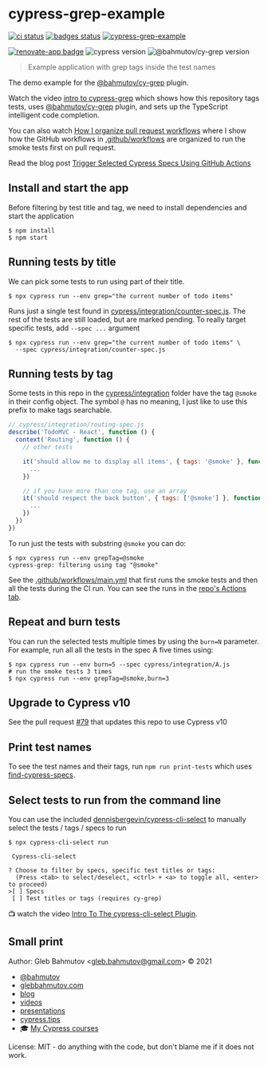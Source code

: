 # cypress-grep-example

[![ci status][ci image]][ci url] [![badges status][badges image]][badges url]
[![cypress-grep-example](https://img.shields.io/endpoint?url=https://dashboard.cypress.io/badge/simple/4agux9/main&style=flat&logo=cypress)](https://dashboard.cypress.io/projects/4agux9/runs)

[![renovate-app badge][renovate-badge]][renovate-app] ![cypress version](https://img.shields.io/badge/cypress-14.0.1-brightgreen) ![@bahmutov/cy-grep version](https://img.shields.io/badge/@bahmutov/cy--grep-2.0.9-brightgreen)

> Example application with grep tags inside the test names

The demo example for the [@bahmutov/cy-grep](https://github.com/bahmutov/cy-grep) plugin.

Watch the video [intro to cypress-grep](https://www.youtube.com/watch?v=HS-Px-Sghd8) which shows how this repository tags tests, uses [@bahmutov/cy-grep](https://github.com/bahmutov/cy-grep) plugin, and sets up the TypeScript intelligent code completion.

You can also watch [How I organize pull request workflows](https://youtu.be/SFW7Ecj5TNE) where I show how the GitHub workflows in [.github/workflows](./.github/workflows) are organized to run the smoke tests first on pull request.

Read the blog post [Trigger Selected Cypress Specs Using GitHub Actions](https://glebbahmutov.com/blog/trigger-cypress-specs/)

## Install and start the app

Before filtering by test title and tag, we need to install dependencies and start the application

```shell
$ npm install
$ npm start
```

## Running tests by title

We can pick some tests to run using part of their title.

```shell
$ npx cypress run --env grep="the current number of todo items"
```

Runs just a single test found in [cypress/integration/counter-spec.js](./cypress/integration/counter-spec.js). The rest of the tests are still loaded, but are marked pending. To really target specific tests, add `--spec ...` argument

```shell
$ npx cypress run --env grep="the current number of todo items" \
  --spec cypress/integration/counter-spec.js
```

## Running tests by tag

Some tests in this repo in the [cypress/integration](./cypress/integration) folder have the tag `@smoke` in their config object. The symbol `@` has no meaning, I just like to use this prefix to make tags searchable.

```js
// cypress/integration/routing-spec.js
describe('TodoMVC - React', function () {
  context('Routing', function () {
    // other tests

    it('should allow me to display all items', { tags: '@smoke' }, function () {
      ...
    })

    // if you have more than one tag, use an array
    it('should respect the back button', { tags: ['@smoke'] }, function () {
      ...
    })
  })
})
```

To run just the tests with substring `@smoke` you can do:

```text
$ npx cypress run --env grepTag=@smoke
cypress-grep: filtering using tag "@smoke"
```

See the [.github/workflows/main.yml](./.github/workflows/main.yml) that first runs the smoke tests and then all the tests during the CI run. You can see the runs in the [repo's Actions tab](https://github.com/bahmutov/cypress-grep-example/actions).

## Repeat and burn tests

You can run the selected tests multiple times by using the `burn=N` parameter. For example, run all all the tests in the spec A five times using:

```text
$ npx cypress run --env burn=5 --spec cypress/integration/A.js
# run the smoke tests 3 times
$ npx cypress run --env grepTag=@smoke,burn=3
```

## Upgrade to Cypress v10

See the pull request [#79](https://github.com/bahmutov/cypress-grep-example/pull/79) that updates this repo to use Cypress v10

## Print test names

To see the test names and their tags, run `npm run print-tests` which uses [find-cypress-specs](https://github.com/bahmutov/find-cypress-specs).

## Select tests to run from the command line

You can use the included [dennisbergevin/cypress-cli-select](https://github.com/dennisbergevin/cypress-cli-select) to manually select the tests / tags / specs to run

```
$ npx cypress-cli-select run

 Cypress-cli-select

? Choose to filter by specs, specific test titles or tags:
  (Press <tab> to select/deselect, <ctrl> + <a> to toggle all, <enter> to proceed)
>[ ] Specs
 [ ] Test titles or tags (requires cy-grep)
```

📺 watch the video [Intro To The cypress-cli-select Plugin](https://youtu.be/lnehIEzJhlI).

## Small print

Author: Gleb Bahmutov &lt;gleb.bahmutov@gmail.com&gt; &copy; 2021

- [@bahmutov](https://twitter.com/bahmutov)
- [glebbahmutov.com](https://glebbahmutov.com)
- [blog](https://glebbahmutov.com/blog)
- [videos](https://www.youtube.com/glebbahmutov)
- [presentations](https://slides.com/bahmutov)
- [cypress.tips](https://cypress.tips)
- 🎓 [My Cypress courses](https://cypress.tips/courses)

License: MIT - do anything with the code, but don't blame me if it does not work.

[ci image]: https://github.com/bahmutov/cypress-grep-example/workflows/ci/badge.svg?branch=main
[ci url]: https://github.com/bahmutov/cypress-grep-example/actions
[badges image]: https://github.com/bahmutov/cypress-grep-example/workflows/badges/badge.svg?branch=main
[badges url]: https://github.com/bahmutov/cypress-grep-example/actions
[renovate-badge]: https://img.shields.io/badge/renovate-app-blue.svg
[renovate-app]: https://renovateapp.com/
